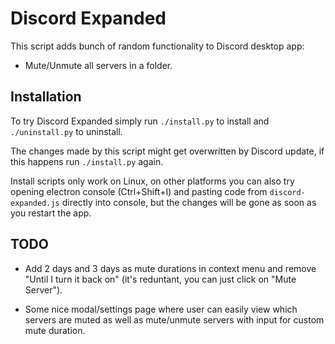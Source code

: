 # Discord Expanded

This script adds bunch of random functionality to Discord desktop app:
- Mute/Unmute all servers in a folder.


## Installation

To try Discord Expanded simply run `./install.py` to install and
`./uninstall.py` to uninstall.

The changes made by this script might get overwritten by Discord update, if this
happens run `./install.py` again.

Install scripts only work on Linux, on other platforms you can also try opening
electron console (Ctrl+Shift+I) and pasting code from `discord-expanded.js`
directly into console, but the changes will be gone as soon as you restart the
app.

<!-- `--permament` isn't yet implemented, maybe (._.) I'll get to it sometime later.  -->
<!-- Howerver, the changes made that way won't be permament and will be overwritten
   - on the next Discord update. To prevent this from happening you have to run
   - `./install.py --permament`. This requires `asar` CLI tool as well as write
   - access to
   - `"$(dirname -- "$(realpath -- /usr/bin/discord)")"/resources/app.asar`.  Install
   - script will try to use `sudo` if it cannot access the file. To uninstall run
   - `./uninstall.py --permament`, it also requires `asar` CLI tool and will also try
   - to use `sudo`.
   -
   - If you don't want to give `sudo` access to this script you can temporarily give
   - all users write access to aformentioned file with
   - ```sh
	 -   sudo chmod go+w "$(dirname -- "$(realpath -- /usr/bin/discord)")"/resources/app.asar
   - ```
   - , run install/uninstall script, and take write access away with
   - ```sh
	 -   sudo chmod go-w "$(dirname -- "$(realpath -- /usr/bin/discord)")"/resources/app.asar
   - ```
   - .
   -
   - Even with the second method changes might get overwritten when updating Discord
   - with your package manager. You can hook into your package manager and run
   - `./install.py --permament` on every update (it's ok to run install script again
   - without running uninstall script) to prevent this. But desktop app rarely gets
   - any updates so that's not really worth the effort. -->


## TODO

- Add 2 days and 3 days as mute durations in context menu and remove "Until I
turn it back on" (it's reduntant, you can just click on "Mute Server").

- Some nice modal/settings page where user can easily view which servers are
muted as well as mute/unmute servers with input for custom mute duration.
